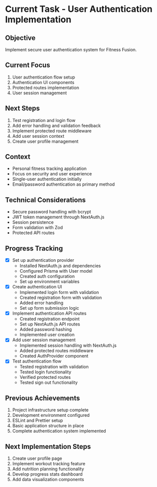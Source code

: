 # Current Task - User Authentication Implementation

## Objective
Implement secure user authentication system for Fitness Fusion.

## Current Focus
1. User authentication flow setup
2. Authentication UI components
3. Protected routes implementation
4. User session management

## Next Steps
1. Test registration and login flow
2. Add error handling and validation feedback
3. Implement protected route middleware
4. Add user session context
5. Create user profile management

## Context
- Personal fitness tracking application
- Focus on security and user experience
- Single-user authentication initially
- Email/password authentication as primary method

## Technical Considerations
- Secure password handling with bcrypt
- JWT token management through NextAuth.js
- Session persistence
- Form validation with Zod
- Protected API routes

## Progress Tracking
- [x] Set up authentication provider
  - Installed NextAuth.js and dependencies
  - Configured Prisma with User model
  - Created auth configuration
  - Set up environment variables
- [x] Create authentication UI
  - Implemented login form with validation
  - Created registration form with validation
  - Added error handling
  - Set up form submission logic
- [x] Implement authentication API routes
  - Created registration endpoint
  - Set up NextAuth.js API routes
  - Added password hashing
  - Implemented user creation
- [x] Add user session management
  - Implemented session handling with NextAuth.js
  - Added protected routes middleware
  - Created AuthProvider component
- [x] Test authentication flow
  - Tested registration with validation
  - Tested login functionality
  - Verified protected routes
  - Tested sign out functionality

## Previous Achievements
1. Project infrastructure setup complete
2. Development environment configured
3. ESLint and Prettier setup
4. Basic application structure in place
5. Complete authentication system implemented

## Next Implementation Steps
1. Create user profile page
2. Implement workout tracking feature
3. Add nutrition planning functionality
4. Develop progress stats dashboard
5. Add data visualization components
